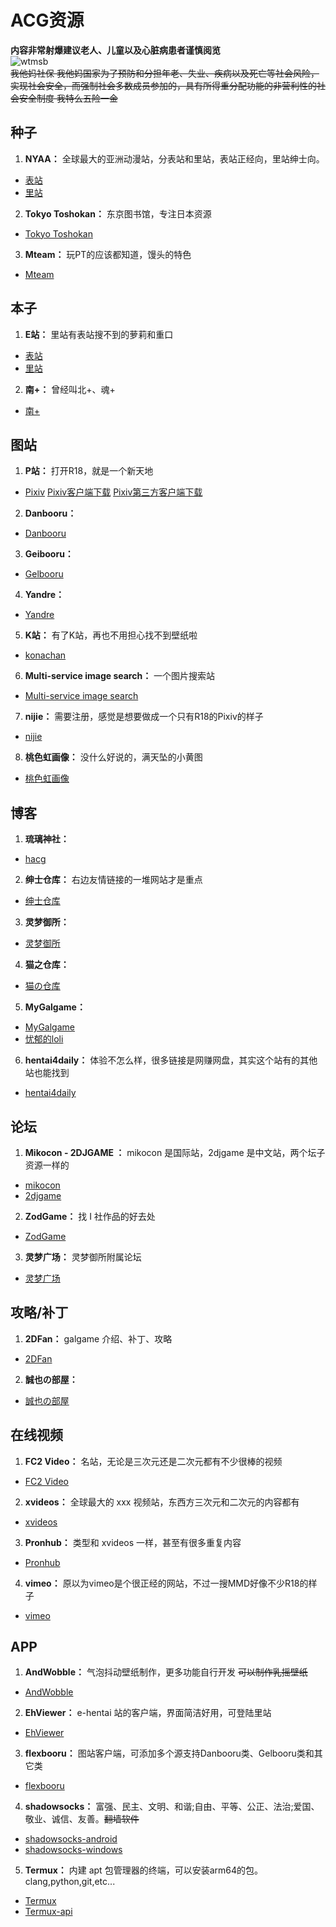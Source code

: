 # ACG资源  
  
**内容非常射爆建议老人、儿童以及心脏病患者谨慎阅览**  
![wtmsb](https://img.moegirl.org/common/6/67/Wtmsb.jpg)  
~~我他妈社保 我他妈国家为了预防和分担年老、失业、疾病以及死亡等社会风险，实现社会安全，而强制社会多数成员参加的，具有所得重分配功能的非营利性的社会安全制度 我特么五险一金~~  
  
## 种子  
1. **NYAA：** 全球最大的亚洲动漫站，分表站和里站，表站正经向，里站绅士向。  
- [表站](https://nyaa.si/)  
- [里站](https://sukebei.nyaa.si/)  
2. **Tokyo Toshokan：** 东京图书馆，专注日本资源  
- [Tokyo Toshokan](https://www.tokyotosho.info/)  
3. **Mteam：** 玩PT的应该都知道，馒头的特色  
- [Mteam](https://pt.m-team.cc/)  
## 本子  
1. **E站：** 里站有表站搜不到的萝莉和重口  
- [表站](https://e-hentai.org/)  
- [里站](https://exhentai.org/)  
2. **南+：** 曾经叫北+、魂+  
- [南+](https://www.south-plus.net/)  
## 图站  
1. **P站：** 打开R18，就是一个新天地  
- [Pixiv](https://www.pixiv.net/)  [Pixiv客户端下载](https://github.com/feizhaidontlikekuaileshui/airplane_shoot_boom/raw/master/apk_files/pixiv_v5.0.167.apk)  [Pixiv第三方客户端下载](https://github.com/feizhaidontlikekuaileshui/airplane_shoot_boom/raw/master/apk_files/PixEz_v1.2.0%20X.apk)  
2. **Danbooru：**  
- [Danbooru](https://danbooru.donmai.us/)  
3. **Geibooru：**  
- [Gelbooru](https://gelbooru.com/)  
4. **Yandre：**  
- [Yandre](https://yande.re/)  
5. **K站：** 有了K站，再也不用担心找不到壁纸啦  
- [konachan](http://konachan.com/)  
6. **Multi-service image search：** 一个图片搜索站  
- [Multi-service image search](http://iqdb.org/)  
7. **nijie：** 需要注册，感觉是想要做成一个只有R18的Pixiv的样子  
- [nijie](http://nijie.info/)  
8. **桃色虹画像：** 没什么好说的，满天坠的小黄图  
- [桃色虹画像](http://momoniji.com/)  
## 博客  
1. **琉璃神社：**  
- [hacg](https://www.hacg.me/)  
2. **绅士仓库：** 右边友情链接的一堆网站才是重点  
- [绅士仓库](https://cangku.moe/)  
3. **灵梦御所：**  
- [灵梦御所](https://blog.reimu.net/)  
4. **猫之仓库：**  
- [猫の仓库](https://www.catacg.net/)  
5. **MyGalgame：**  
- [MyGalgame](https://beats0.github.io/www.mygalgame.com/)  
- [忧郁的loli](https://www.mmgal.com/)  
6. **hentai4daily：** 体验不怎么样，很多链接是网赚网盘，其实这个站有的其他站也能找到  
- [hentai4daily](http://hentai4daily.com/)  
## 论坛  
1. **Mikocon - 2DJGAME ：** mikocon 是国际站，2djgame 是中文站，两个坛子资源一样的  
- [mikocon](http://bbs.mikocon.com/forum.php)  
- [2djgame](https://bbs4.2djgame.net/home/forum.php)  
2. **ZodGame：** 找 I 社作品的好去处  
- [ZodGame](https://www.zodgame.xyz/)  
3. **灵梦广场：** 灵梦御所附属论坛  
- [灵梦广场](https://acg.is/)  
## 攻略/补丁  
1. **2DFan：** galgame 介绍、补丁、攻略  
- [2DFan](https://www.2dfan.com/)  
2. **誠也の部屋：**  
- [誠也の部屋](http://seiya-saiga.com/)  
## 在线视频  
1. **FC2 Video：** 名站，无论是三次元还是二次元都有不少很棒的视频  
- [FC2 Video](https://video.fc2.com/)  
2. **xvideos：** 全球最大的 xxx 视频站，东西方三次元和二次元的内容都有  
- [xvideos](http://www.xvideos.com/)  
3. **Pronhub：** 类型和 xvideos 一样，甚至有很多重复内容  
- [Pronhub](https://www.pornhub.com/)  
4. **vimeo：** 原以为vimeo是个很正经的网站，不过一搜MMD好像不少R18的样子  
- [vimeo](https://vimeo.com/)  
## APP  
1. **AndWobble：** 气泡抖动壁纸制作，更多功能自行开发 ~~可以制作乳摇壁纸~~  
- [AndWobble](https://github.com/feizhaidontlikekuaileshui/airplane_shoot_boom/raw/master/apk_files/AndWobble_v2.8.13.apk)  
2. **EhViewer：** e-hentai 站的客户端，界面简洁好用，可登陆里站  
- [EhViewer](https://github.com/feizhaidontlikekuaileshui/airplane_shoot_boom/raw/master/apk_files/EhViewer-1.7.3.apk)  
3. **flexbooru：** 图站客户端，可添加多个源支持Danbooru类、Gelbooru类和其它类
- [flexbooru](https://github.com/feizhaidontlikekuaileshui/airplane_shoot_boom/raw/master/apk_files/flexbooru_1.1.10.c871.apk)  
4. **shadowsocks：** 富强、民主、文明、和谐;自由、平等、公正、法治;爱国、敬业、诚信、友善。~~翻墙软件~~    
- [shadowsocks-android](https://github.com/feizhaidontlikekuaileshui/airplane_shoot_boom/raw/master/apk_files/shadowsocksr-android-3.5.3.apk)  
- [shadowsocks-windows](https://github.com/feizhaidontlikekuaileshui/airplane_shoot_boom/raw/master/apk_files/ShadowsocksR-win-4.9.2.zip)  
5. **Termux：** 内建 apt 包管理器的终端，可以安装arm64的包。clang,python,git,etc...  
- [Termux](https://github.com/feizhaidontlikekuaileshui/airplane_shoot_boom/raw/master/apk_files/termux/com.termux_77.apk)  
- [Termux-api](https://github.com/feizhaidontlikekuaileshui/airplane_shoot_boom/raw/master/apk_files/termux/com.termux.api_38.apk)  
